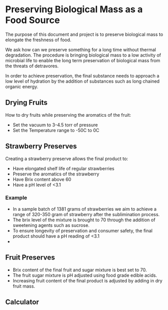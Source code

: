 # Preserving Biological Mass as a Food Source
The purpose of this document and project is to preserve biological mass to elongate the freshness of food.

We ask how can we preserve something for a long time without thermal degradation. The procedure is bringing biological mass to a low activity of microbial life to enable the long term preservation of biological mass from the threats of detravores.

In order to achieve preservation, the final substance needs to approach a low level of hydration by the addition of substances such as long chained organic energy.

## Drying Fruits
How to dry fruits while preserving the aromatics of the fruit:
- Set the vacuum to 3-4.5 torr of pressure
- Set the Temperature range to -50C to 0C 

## Strawberry Preserves
Creating a strawberry preserve allows the final product to:
- Have elongated shelf life of regular strawberries
- Preserve the aromatics of the strawberry
- Have Brix content above 60
- Have a pH level of <3.1

### Example
- In a sample batch of 1381 grams of strawberries we aim to achieve a range of 320-350 gram of strawberry after the sublimination process.
- The brix level of the mixture is brought to 70 through the addition of sweetening agents such as sucrose.
- To ensure longevity of preservation and consumer safety, the final product should have a pH reading of <3.1
- 

## Fruit Preserves
- Brix content of the final fruit and sugar mixture is best set to 70.
- The fruit sugar mixture is pH adjusted using food grade edible acids.
- Increasing fruit content of the final product is adjusted by adding in dry fruit mass.

## Calculator

